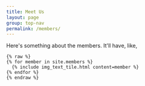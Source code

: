 ```yaml
---
title: Meet Us
layout: page
group: top-nav
permalink: /members/
---
```


Here's something about the members. It'll have, like,
``` liquid
{% raw %}
{% for member in site.members %}
  {% include img_text_tile.html content=member %}
{% endfor %}
{% endraw %}
```
